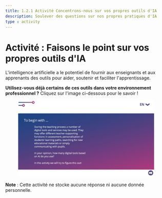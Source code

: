 ```yaml
---
title: 1.2.1 Activité Concentrons-nous sur vos propres outils d'IA
description: Soulever des questions sur nos propres pratiques d'IA
type : activity
---
```


# Activité : Faisons le point sur vos propres outils d'IA

L'intelligence artificielle a le potentiel de fournir aux enseignants et aux apprenants des outils pour aider, soutenir et faciliter l'apprentissage.

**Utilisez-vous déjà certains de ces outils dans votre environnement professionnel ?**
Cliquez sur l'image ci-dessous pour le savoir !

<a href="1-2-1-activity-AI-based-tools/story.html" target="_blank"><figure>
  <img src="Images/Activity-1-2-AI-tools.jpg" />
</figure></a>

**Note** : Cette activité ne stocke aucune réponse ni aucune donnée personnelle.
